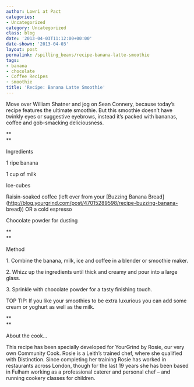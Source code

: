 ```yaml
---
author: Lowri at Pact
categories:
- Uncategorized
category: Uncategorized
class: blog
date: '2013-04-03T11:12:00+00:00'
date-shown: '2013-04-03'
layout: post
permalink: /spilling_beans/recipe-banana-latte-smoothie
tags:
- banana
- chocolate
- Coffee Recipes
- smoothie
title: 'Recipe: Banana Latte Smoothie'
---
```


Move over William Shatner and jog on Sean Connery, because today’s recipe
features the ultimate smoothie. But this smoothie doesn’t have twinkly eyes or
suggestive eyebrows, instead it’s packed with bananas, coffee and gob-smacking
deliciousness.

**  
**

Ingredients

1 ripe banana

1 cup of milk

Ice-cubes

Raisin-soaked coffee (left over from your [Buzzing Banana
Bread](http://blog.yourgrind.com/post/47015289598/recipe-buzzing-banana-
bread)) OR a cold espresso

Chocolate powder for dusting

**  
**

Method

1\. Combine the banana, milk, ice and coffee in a blender or smoothie maker.

2\. Whizz up the ingredients until thick and creamy and pour into a large
glass.

3\. Sprinkle with chocolate powder for a tasty finishing touch.

TOP TIP: If you like your smoothies to be extra luxurious you can add some
cream or yoghurt as well as the milk.

**  
**

About the cook…

This recipe has been specially developed for YourGrind by Rosie, our very own
Community Cook. Rosie is a Leith’s trained chef, where she qualified with
Distinction. Since completing her training Rosie has worked in restaurants
across London, though for the last 19 years she has been based in Fulham
working as a professional caterer and personal chef – and running cookery
classes for children.
